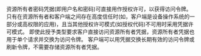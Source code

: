 资源所有者密码凭据(即用户名和密码)可直接用作授权许可，以获得访问令牌。
只有在资源所有者和客户端之间存在高度信任时(如，客户端是设备操作系统的一部分或高权限的应用)，且当其他授权许可模式(如授权代码)不可用时采用凭据许可模式。
即使此授予类型要求客户直接访问资源所有者凭据，资源所有者凭据也用于单个请求并交换为访问令牌。
客户端可以用凭据交换长期有效的访问令牌或刷新令牌，不需要存储资源所有者凭据。
